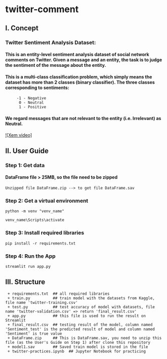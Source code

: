 # twitter-comment

## I. Concept

###  Twitter Sentiment Analysis Dataset:
#### This is an entity-level sentiment analysis dataset of social network comments on Twitter. Given a message and an entity, the task is to judge the sentiment of the message about the entity.
#### This is a multi-class classification problem, which simply means the dataset has more than 2 classes (binary classifier). The three classes corresponding to sentiments:

```
     -1 - Negative
      0 - Neutral
      1 - Positive
```
#### We regard messages that are not relevant to the entity (i.e. Irrelevant) as Neutral.

[![Xem video]]([https://www.youtube.com/watch?v=x23WUO5E7Xo](https://www.youtube.com/embed/x23WUO5E7Xo?si=s1wfNcL9ygFA3Im-&amp;start=50))


## II. User Guide

###  Step 1: Get data

#### DataFrame file > 25MB, so the file need to be zipped 
```
Unzipped file DataFrame.zip --> to get file DataFrame.sav 
```

###  Step 2: Get a virtual environment
```
python -m venv "venv_name"
```

```
venv_name\Scripts\activate
```

###  Step 3: Install required libraries 
```
pip install -r requirements.txt
```

###  Step 4: Run the App
```
streamlit run app.py
```

## III. Structure
```
 + requirements.txt  ## all required libraries
 + train.py          ## train model with the datasets from Kaggle, file name 'twitter-training.csv'
 + test.py           ## test accuracy of model with datasets, file name 'twitter-validation.csv' => return 'final_result.csv'
 + app.py            ## this file is used to run the result on Streamlit
 + final_result.csv  ## testing result of the model, column named 'Sentiment_test' is the predicted result of model and column named 'Sentiment' is true value
 + DataFrame.zip     ## This is DataFrame.sav, you need to unzip this file (as the User's Guide on Step 1) after clone this repository 
 + model1.sav        ## Saved train model is stored in the file
 + twitter-practices.ipynb  ## Jupyter Notebook for practicing
```
